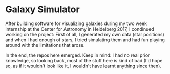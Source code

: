 # Galaxy Simulator

After building software for visualizing galaxies during my two week internship at the Center for Astronomy in Heidelberg 2017, I condinued working on the project: First of all, I generated my own data (star positions) and when I had enough of stars, I tried simulating them and had fun playing around with the limitations that arose.

In the end, the repos here emerged. Keep in mind: I had no real prior knowledge, so looking back, most of the stuff here is kind of bad (I'd hope so, as if it wouldn't look like it, I wouldn't have learnt anything since then).
